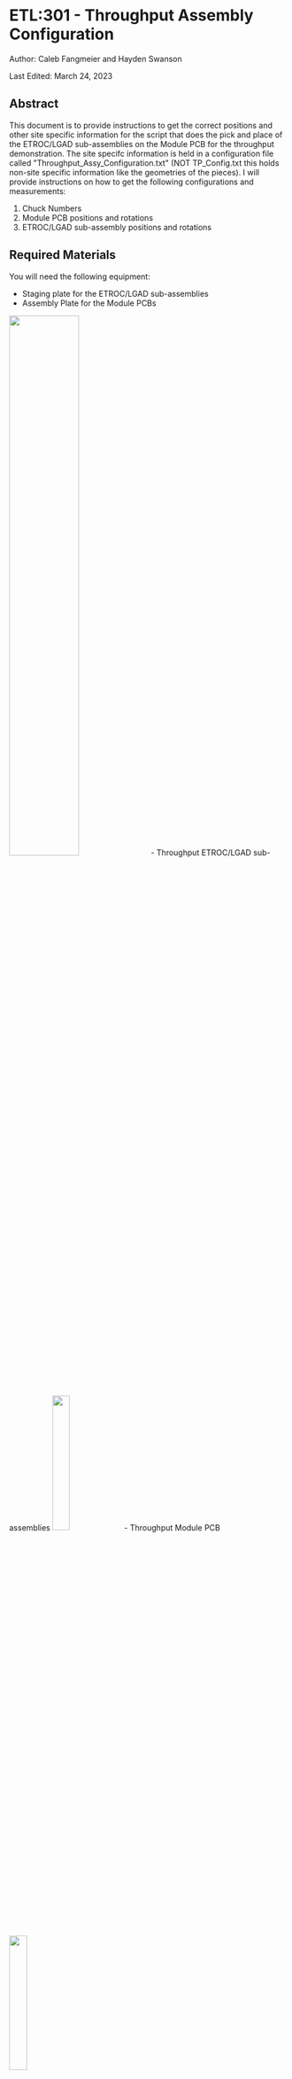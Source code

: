 # ETL:301 - Throughput Assembly Configuration

Author: Caleb Fangmeier and Hayden Swanson

Last Edited: March 24, 2023

## Abstract
This document is to provide instructions to get the correct positions and other site specific information for the script that does the pick and place of the ETROC/LGAD sub-assemblies on the Module PCB for the throughput demonstration. The site specifc information is held in a configuration file called "Throughput_Assy_Configuration.txt" (NOT TP_Config.txt this holds non-site specific information like the geometries of the pieces). I will provide instructions on how to get the following configurations and measurements:

1. Chuck Numbers
2. Module PCB positions and rotations
3. ETROC/LGAD sub-assembly positions and rotations

## Required Materials

You will need the following equipment:
- Staging plate for the ETROC/LGAD sub-assemblies
- Assembly Plate for the Module PCBs 
<img src="https://user-images.githubusercontent.com/70072888/227585331-58b6eded-a7b2-43ae-8e3f-092bacba310b.png"  width=50% height=50%>
- Throughput ETROC/LGAD sub-assemblies <img src="https://user-images.githubusercontent.com/70072888/227582484-cb1e6671-7a6b-4155-ae2f-4b942da2c486.jpg"  width=25% height=25%>
- Throughput Module PCB <img src="https://user-images.githubusercontent.com/70072888/227586341-417144b4-194f-44b7-b187-433f3ce7b04f.png"  width=25% height=25%>

## 1. Chuck Numbers
In the Throughput_Assy_Configuration file there is a section like so:
#chuck numbers
#Bottom is the chuck that holds the assembly plate
chuck_number.bottom: 3
#Top is the 16-pocket chuck that stages the ETROC+LGAD subassemblies as well as the baseplates
chuck_number.top: 4

"chuck_number.bottom" is the chuck that holds the Assembly Plate for the Module PCBs. And the "chuck_number.top" is the chuck that holds the ETROC/LGAD sub-assemblies. Note, chuck numbers for the positions of your chuck should already specified in your main configuration file at your gantry site. In your file there should be a section like, "graph_motion.pos.etl_chuck_1: {726,700,0}" and the chuck number is one in this case. 

##2. Module PCB Positions and Rotations

To get the positions and rotations of the Module PCB you need to go to measure its 4 fiducials using your gantry camera (while it is of course staged on the chuck, according to chuck_number.bottom). You then use the FIT function in gScript. I will now explain which 4 fiducials to call the top left (TL), top right (TR), bottom left (BL) and (BR); as well as the needed geometry for the FIT. 

This how the Module PCB are staged on the four positions on the Assembly Plate for Module PCBs (specifically look at where the cut corner is):
<img src=https://user-images.githubusercontent.com/70072888/227597445-baef27b4-6480-45cf-a948-7875ca9cd7b7.png width=25% height=25%>

The convention for TL, TR, BR, and BL is shown here in this picture.
<img src=https://user-images.githubusercontent.com/70072888/227590837-eb1dd635-d767-4cf2-a3f4-d75b6fa10ea1.png width=25% height=25%>

1. Using this convention you take you move your gantry to the fiducials (activating the micro controller with the MPGON command is the easiest). 
2. Turn on the camera with the VIDEO command to look for the fiducials. 
3. Once you are at the fiducial note if its the TL, TR, BR, or BL fiducial as governed by the convention above. Then save it as variable with COPY $TL or COPY $TR etc... depending on the fiducial.
4. Get the geometry of the Module PCB from the TP_Config.txt file, for the FIT command, by runnign the commmand: LOADCONFIG "" Scripts\ETLModules\ThroughPut\TP_Config.txt        OR whaever path it is for you to the TP_Config.txt file
5. Run the command: FIT $pos $rot Module_PCB $TR $BR $BL $TL
6. Print out the $pos and $rot with: PRINT %v $pos and PRINT %q $rot
7. Copy paste these values into the Throughput_Assy_Configuration file where you replace the {} with your position vector and rot quaternion: 
default.Module_PCB.3.1.pos: {649.703701,298.164172,63.961246}
default.Module_PCB.3.1.rot: {-0.000069,0.001439,0.000857,-0.999999}

IMPORTANT: The 3 corresponds to the chuck_number.bottom and the 1 is just a position number on the plate. There are 4 positions on the Assembly Plate for Module PCBs so you have 4 of these numbers: 1, 2, 3, and 4.

## 2. ETROC/LGAD sub assembly Positions and Rotations

To get the positions and rotations of the ETROC you need to go to measure its 4 fiducials using your gantry camera (while it is of course staged on the chuck, according to chuck_number.top). You then use the FIT function in gScript. I will now explain which 4 fiducials to call the top left (TL), top right (TR), bottom left (BL) and (BR); as well as the needed geometry for the FIT.

The convention for TL, TR, BR, and BL is shown here in this picture.
<img src=https://user-images.githubusercontent.com/70072888/227596912-b5a600a8-1a7d-45fd-87c0-6d775f52b397.png width=25% height=25%>



### Step 2
